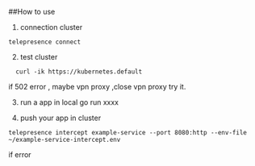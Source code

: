 ##How to use

1. connection cluster

```shell
telepresence connect
```

2. test cluster

```shell
  curl -ik https://kubernetes.default

```

if 502 error , maybe vpn proxy ,close vpn proxy try it.

3. run a app in local
go run xxxx

4. push your app in cluster

```shell
telepresence intercept example-service --port 8080:http --env-file ~/example-service-intercept.env
```

if error 